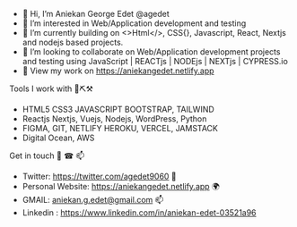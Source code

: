 - 👋 Hi, I’m Aniekan George Edet @agedet
- 👀 I’m interested in Web/Application development and testing
- 🌱 I’m currently building on <>Html</>, CSS{}, Javascript, React, Nextjs and nodejs based projects.
- 💞️ I’m looking to collaborate on Web/Application development projects and testing using JavaScript | REACTjs | NODEjs | NEXTjs | CYPRESS.io
- 🌱 View my work on https://aniekangedet.netlify.app

Tools I work with 🔩⛏⚒
- HTML5 CSS3	JAVASCRIPT	BOOTSTRAP, TAILWIND
- Reactjs Nextjs, Vuejs,	Nodejs,	WordPress, Python
- FIGMA, GIT, NETLIFY HEROKU, VERCEL, JAMSTACK
- Digital Ocean, AWS
 

Get in touch 📱 ☎ 📫
- Twitter: https://twitter.com/agedet9060 💬
- Personal Website: https://aniekangedet.netlify.app 🌍
- GMAIL: aniekan.g.edet@gmail.com 📫
- Linkedin : https://www.linkedin.com/in/aniekan-edet-03521a96

<!---
agedet/agedet is a ✨ special ✨ repository because its `README.md` (this file) appears on your GitHub profile.
You can click the Preview link to take a look at your changes.
--->
